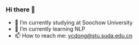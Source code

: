 ### Hi there 👋


- 🔭 I’m currently studying at Soochow University
- 🌱 I’m currently learning NLP
- 📫 How to reach me: ycdong@stu.suda.edu.cn
